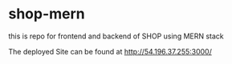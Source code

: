 # shop-mern

this is repo for frontend and backend of SHOP using MERN stack


The deployed Site can be found at 
http://54.196.37.255:3000/
